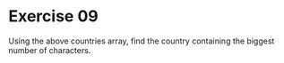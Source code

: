 # Exercise 09
Using the above countries array, find the country containing the biggest number of characters.